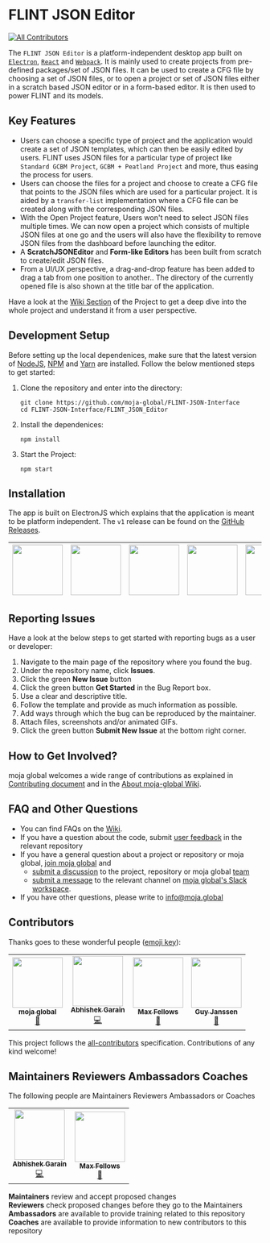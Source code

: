 # FLINT JSON Editor
[![All Contributors](https://img.shields.io/badge/all_contributors-1-orange.svg?style=flat-square)](#contributors)

The `FLINT JSON Editor` is a platform-independent desktop app built on [`Electron`](https://www.electronjs.org/), [`React`](https://reactjs.org/) and [`Webpack`](https://webpack.js.org/). It is mainly used to create projects from pre-defined packages/set of JSON files. It can be used to create a CFG file by choosing a set of JSON files, or to open a project or set of JSON files either in a scratch based JSON editor or in a form-based editor. It is then used to power FLINT and its models.

## Key Features 

-   Users can choose a specific type of project and the application would create a set of JSON templates, which can then be easily edited by users. FLINT uses JSON files for a particular type of project like `Standard GCBM Project`, `GCBM + Peatland Project` and more, thus easing the process for users.
-   Users can choose the files for a project and choose to create a CFG file that points to the JSON files which are used for a particular project. It is aided by a `transfer-list` implementation where a CFG file can be created along with the corresponding JSON files. 
-   With the Open Project feature, Users won't need to select JSON files multiple times. We can now open a project which consists of multiple JSON files at one go and the users will also have the flexibility to remove JSON files from the dashboard before launching the editor.
-   A **ScratchJSONEditor** and **Form-like Editors** has been built from scratch to create/edit JSON files.
-   From a UI/UX perspective, a drag-and-drop feature has been added to drag a tab from one position to another.. The directory of the currently opened file is also shown at the title bar of the application.     

Have a look at the [Wiki Section](https://github.com/moja-global/FLINT-JSON-Interface/wiki/Google-Summer-of-Code%2720-documentation-by-Abhishek-Garain) of the Project to get a deep dive into the whole project and understand it from a user perspective.

## Development Setup

Before setting up the local dependenices, make sure that the latest version of [NodeJS](https://nodejs.org/), [NPM](https://www.npmjs.com/) and [Yarn](https://yarnpkg.com/) are installed. Follow the below mentioned steps to get started: 

1. Clone the repository and enter into the directory: 
	```
	git clone https://github.com/moja-global/FLINT-JSON-Interface
    cd FLINT-JSON-Interface/FLINT_JSON_Editor
    ```
2. Install the dependenices: 
	```
	npm install
	```
3. Start the Project: 
	```
	npm start
	```
## Installation

The app is built on ElectronJS which explains that the application is meant to be platform independent. The `v1` release can be found on the [GitHub Releases](https://github.com/moja-global/GSoC.FLINT.JSON_Interface/releases/tag/v1.0.0).

| [<img src="https://upload.wikimedia.org/wikipedia/commons/thumb/5/5f/Windows_logo_-_2012.svg/480px-Windows_logo_-_2012.svg.png" width=100 />](https://github.com/moja-global/GSoC.FLINT.JSON_Interface/releases/download/v1.0.0/flint_json_editor-1.0.0.Setup.exe) | [<img src="https://upload.wikimedia.org/wikipedia/commons/thumb/a/ab/Logo-ubuntu_cof-orange-hex.svg/1024px-Logo-ubuntu_cof-orange-hex.svg.png" width=100 />](https://github.com/moja-global/GSoC.FLINT.JSON_Interface/releases/download/v1.0.0/flint-json-editor_1.0.0_amd64.deb)  | [<img src="https://upload.wikimedia.org/wikipedia/commons/thumb/3/3f/Fedora_logo.svg/1024px-Fedora_logo.svg.png" width=100 />](https://github.com/moja-global/GSoC.FLINT.JSON_Interface/releases/download/v1.0.0/flint_json_editor-1.0.0-1.x86_64.rpm)  | [<img src="https://upload.wikimedia.org/wikipedia/commons/7/71/Finder_icon_macOS_Yosemite.png" width=100 /> ](https://github.com/moja-global/FLINT-JSON-Interface/releases/download/v1.0.0/flint_json_editor_1.0.0.dmg) | [<img src="https://cdn.pixabay.com/photo/2018/09/12/02/52/file-icon-3671167_960_720.png" width=100 />](https://github.com/moja-global/GSoC.FLINT.JSON_Interface/releases/download/v1.0.0/flint_json_editor-darwin-x64-1.0.0.zip) |
|---|---|---|---|---|

## Reporting Issues

Have a look at the below steps to get started with reporting bugs as a user or developer:

1. Navigate to the main page of the repository where you found the bug.
2. Under the repository name, click **Issues**.
3. Click the green **New Issue** button
4. Click the green button **Get Started** in the Bug Report box.
5. Use a clear and descriptive title.
6. Follow the template and provide as much information as possible.
7. Add ways through which the bug can be reproduced by the maintainer.
8. Attach files, screenshots and/or animated GIFs.
9. Click the green button **Submit New Issue** at the bottom right corner.

## How to Get Involved?  

moja global welcomes a wide range of contributions as explained in [Contributing document](https://github.com/moja-global/About-moja-global/blob/master/CONTRIBUTING.md) and in the [About moja-global Wiki](https://github.com/moja-global/.github/wiki).  

## FAQ and Other Questions  

* You can find FAQs on the [Wiki](https://github.com/moja.global/.github/wiki).  
* If you have a question about the code, submit [user feedback](https://github.com/moja-global/About-moja-global/blob/master/Contributing/How-to-Provide-User-Feedback.md) in the relevant repository  
* If you have a general question about a project or repository or moja global, [join moja global](https://github.com/moja-global/About-moja-global/blob/master/Contributing/How-to-Join-moja-global.md) and 
    * [submit a discussion](https://help.github.com/en/articles/about-team-discussions) to the project, repository or moja global [team](https://github.com/orgs/moja-global/teams)
    * [submit a message](https://get.slack.help/hc/en-us/categories/200111606#send-messages) to the relevant channel on [moja global's Slack workspace](mojaglobal.slack.com). 
* If you have other questions, please write to info@moja.global   
  

## Contributors

Thanks goes to these wonderful people ([emoji key](https://allcontributors.org/docs/en/emoji-key)):

<!-- ALL-CONTRIBUTORS-LIST:START - Do not remove or modify this section -->
<!-- prettier-ignore-start -->
<!-- markdownlint-disable -->
<table>
  <tr>
    <td align="center"><a href="http://moja.global"><img src="https://avatars1.githubusercontent.com/u/19564969?v=4" width="100px;" alt=""/><br /><sub><b>moja global</b></sub></a><br /><a href="#projectManagement-moja-global" title="Project Management">📆</a></td>
    <td align="center"><a href="http://abhi-blogs.web.app"><img src="https://avatars1.githubusercontent.com/u/36303692?v=4" width="100px;" alt=""/><br /><sub><b>Abhishek Garain</b></sub></a><br /><a href="https://github.com/moja-global/GSoC.FLINT.JSON_Interface/commits?author=abhi211199" title="Code">💻</a></td>
    <td align="center"><a href="https://github.com/mfellows"><img src="https://avatars0.githubusercontent.com/u/8548157?v=4" width="100px;" alt=""/><br /><sub><b>Max Fellows</b></sub></a><br /><a href="https://github.com/moja-global/GSoC.FLINT.JSON_Interface/pulls?q=is%3Apr+reviewed-by%3Amfellows" title="Reviewed Pull Requests">👀</a></td>
    <td align="center"><a href="https://github.com/gmajan"><img src="https://avatars0.githubusercontent.com/u/8733319?v=4" width="100px;" alt=""/><br /><sub><b>Guy Janssen</b></sub></a><br /><a href="https://github.com/moja-global/GSoC.FLINT.JSON_Interface/pulls?q=is%3Apr+reviewed-by%3Agmajan" title="Reviewed Pull Requests">👀</a></td>
  </tr>
</table>

<!-- markdownlint-enable -->
<!-- prettier-ignore-end -->
<!-- ALL-CONTRIBUTORS-LIST:END -->

This project follows the [all-contributors](https://github.com/all-contributors/all-contributors) specification. Contributions of any kind welcome!


## Maintainers Reviewers Ambassadors Coaches

The following people are Maintainers Reviewers Ambassadors or Coaches  
<table><tr>
  <td align="center"><a href="http://abhi-blogs.web.app"><img src="https://avatars1.githubusercontent.com/u/36303692?v=4" width="100px;" alt=""/><br /><sub><b>Abhishek Garain</b></sub></a><br /><a href="https://github.com/moja-global/GSoC.FLINT.JSON_Interface/commits?author=abhi211199" title="Code">💻</a></td>
    <td align="center"><a href="https://github.com/mfellows"><img src="https://avatars0.githubusercontent.com/u/8548157?v=4" width="100px;" alt=""/><br /><sub><b>Max Fellows</b></sub></a><br /><a href="https://github.com/moja-global/GSoC.FLINT.JSON_Interface/pulls?q=is%3Apr+reviewed-by%3Amfellows" title="Reviewed Pull Requests">👀</a></td>  
</tr>
</table>

**Maintainers** review and accept proposed changes  
**Reviewers** check proposed changes before they go to the Maintainers  
**Ambassadors** are available to provide training related to this repository  
**Coaches** are available to provide information to new contributors to this repository  
